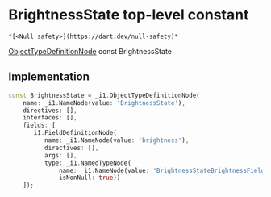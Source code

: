 


# BrightnessState top-level constant






    *[<Null safety>](https://dart.dev/null-safety)*


[ObjectTypeDefinitionNode](https://pub.dev/documentation/gql/0.13.0/ast/ObjectTypeDefinitionNode-class.html) const BrightnessState
  







## Implementation

```dart
const BrightnessState = _i1.ObjectTypeDefinitionNode(
    name: _i1.NameNode(value: 'BrightnessState'),
    directives: [],
    interfaces: [],
    fields: [
      _i1.FieldDefinitionNode(
          name: _i1.NameNode(value: 'brightness'),
          directives: [],
          args: [],
          type: _i1.NamedTypeNode(
              name: _i1.NameNode(value: 'BrightnessStateBrightnessField'),
              isNonNull: true))
    ]);
```








